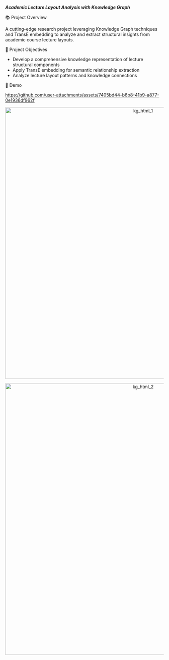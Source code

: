 ***Academic Lecture Layout Analysis with Knowledge Graph***

📚 Project Overview

A cutting-edge research project leveraging Knowledge Graph techniques and TransE embedding to analyze and extract structural insights from academic course lecture layouts.

🎯 Project Objectives
- Develop a comprehensive knowledge representation of lecture structural components
- Apply TransE embedding for semantic relationship extraction
- Analyze lecture layout patterns and knowledge connections

🎥 Demo



https://github.com/user-attachments/assets/7405bd44-b6b8-41b9-a877-0e1936df962f


<p align="center"> <img width="861" alt="kg_html_1" src="https://github.com/user-attachments/assets/d290d06c-620c-4f70-8028-cbba711eaf88" /> </p> <p align="center"> <img width="861" alt="kg_html_2" src="https://github.com/user-attachments/assets/6cd352f7-add1-42c0-bd7c-26161fedd1a4" /> </p>


